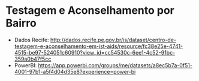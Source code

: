 # Testagem e Aconselhamento por Bairro 
- Dados Recife: http://dados.recife.pe.gov.br/is/dataset/centro-de-testagem-e-aconselhamento-em-ist-aids/resource/fc38e25e-4741-4515-be97-524051c60910?view_id=cc54530c-6ee1-4c52-91bc-359a0b47f5cc
- PowerBI: https://app.powerbi.com/groups/me/datasets/a8ec5b7a-0f51-4001-97b1-a5f4d04d35e8?experience=power-bi
